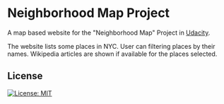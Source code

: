 # Neighborhood Map Project
A map based website for the "Neighborhood Map" Project in [Udacity](https://www.udacity.com).

The website lists some places in NYC. User can filtering places by their names. Wikipedia articles are shown if available for the places selected.

## License
[![License: MIT](https://img.shields.io/badge/License-MIT-yellow.svg)](https://opensource.org/licenses/MIT)
